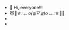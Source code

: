 - 👋 Hi, everyone!!!
- 😻💟☆*:.｡. o(≧▽≦)o .｡.:*☆💐🍀
- 
- 

<!---
sacrod-in-a-tech/sacrod-in-a-tech is a ✨ special ✨ repository because its `README.md` (this file) appears on your GitHub profile.
You can click the Preview link to take a look at your changes.
--->
